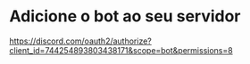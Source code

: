 # Adicione o bot ao seu servidor
https://discord.com/oauth2/authorize?client_id=744254893803438171&scope=bot&permissions=8
